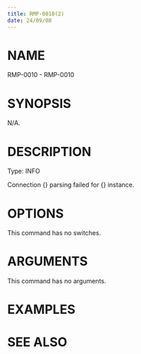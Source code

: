 ```yaml
---
title: RMP-0010(2)
date: 24/09/08
---
```


# NAME

RMP-0010 - RMP-0010

# SYNOPSIS

N/A.

# DESCRIPTION

Type: INFO

Connection {} parsing failed for {} instance.

# OPTIONS

This command has no switches.

# ARGUMENTS

This command has no arguments.

# EXAMPLES

# SEE ALSO
